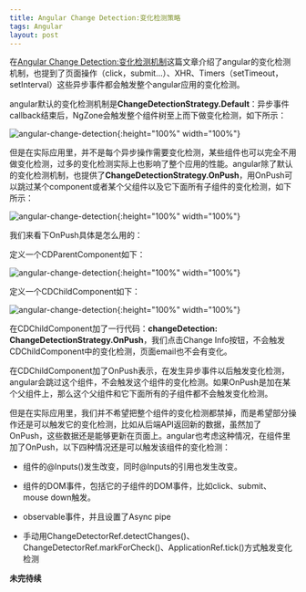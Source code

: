 ```yaml
---
title: Angular Change Detection:变化检测策略
tags: Angular
layout: post
---
```


在[Angular Change Detection:变化检测机制](https://limeii.github.io/2019/06/angular-changedetection/)这篇文章介绍了angular的变化检测机制，也提到了页面操作（click，submit...）、XHR、Timers（setTimeout，setInterval）这些异步事件都会触发整个angular应用的变化检测。


angular默认的变化检测机制是**ChangeDetectionStrategy.Default**：异步事件callback结束后，NgZone会触发整个组件树至上而下做变化检测，如下所示：

![angular-change-detection](https://limeii.github.io/assets/images/posts/angular/angular-change-detection-strategy01.png){:height="100%" width="100%"}

但是在实际应用里，并不是每个异步操作需要变化检测，某些组件也可以完全不用做变化检测，过多的变化检测实际上也影响了整个应用的性能。angular除了默认的变化检测机制，也提供了**ChangeDetectionStrategy.OnPush**，用OnPush可以跳过某个component或者某个父组件以及它下面所有子组件的变化检测，如下所示：

![angular-change-detection](https://limeii.github.io/assets/images/posts/angular/angular-change-detection-strategy02.png){:height="100%" width="100%"}

我们来看下OnPush具体是怎么用的：


定义一个CDParentComponent如下：

![angular-change-detection](https://limeii.github.io/assets/images/posts/angular/angular-change-detection-strategy03.png){:height="100%" width="100%"}

定义一个CDChildComponent如下：

![angular-change-detection](https://limeii.github.io/assets/images/posts/angular/angular-change-detection-strategy04.png){:height="100%" width="100%"}

在CDChildComponent加了一行代码：**changeDetection: ChangeDetectionStrategy.OnPush**，我们点击Change Info按钮，不会触发CDChildComponent中的变化检测，页面email也不会有变化。


在CDChildComponent加了OnPush表示，在发生异步事件以后触发变化检测，angular会跳过这个组件，不会触发这个组件的变化检测。如果OnPush是加在某个父组件上，那么这个父组件和它下面所有的子组件都不会触发变化检测。


但是在实际应用里，我们并不希望把整个组件的变化检测都禁掉，而是希望部分操作还是可以触发它的变化检测，比如从后端API返回新的数据，虽然加了OnPush，这些数据还是能够更新在页面上。angular也考虑这种情况，在组件里加了OnPush，以下四种情况还是可以触发该组件的变化检测：

- 组件的@Inputs()发生改变，同时@Inputs的引用也发生改变。

- 组件的DOM事件，包括它的子组件的DOM事件，比如click、submit、mouse down触发。

- observable事件，并且设置了Async pipe

- 手动用ChangeDetectorRef.detectChanges()、ChangeDetectorRef.markForCheck()、ApplicationRef.tick()方式触发变化检测




**未完待续**